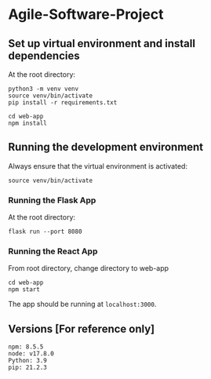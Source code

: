 # Agile-Software-Project


## Set up virtual environment and install dependencies
At the root directory:
```
python3 -m venv venv
source venv/bin/activate
pip install -r requirements.txt

cd web-app
npm install
```

## Running the development environment
Always ensure that the virtual environment is activated:
```
source venv/bin/activate
```

### Running the Flask App
At the root directory:
```
flask run --port 8080
```

### Running the React App
From root directory, change directory to web-app
```
cd web-app
npm start
```

The app should be running at `localhost:3000`.

## Versions [For reference only]
```
npm: 8.5.5
node: v17.8.0
Python: 3.9
pip: 21.2.3
```
